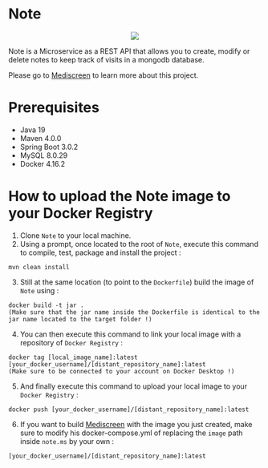 # Note

<p align="center">
  <img src=https://user-images.githubusercontent.com/95872501/224155098-59ee106a-10cd-4189-a830-e957db28003c.png>
</p>

Note is a Microservice as a REST API that allows you to create, modify or delete notes to keep track of visits in a mongodb database.

Please go to [Mediscreen](https://github.com/HashTucE/Mediscreen.git) to learn more about this project.

# Prerequisites
- Java 19
- Maven 4.0.0
- Spring Boot 3.0.2
- MySQL 8.0.29
- Docker 4.16.2

# How to upload the Note image to your Docker Registry

1. Clone `Note` to your local machine.
2. Using a prompt, once located to the root of `Note`, execute this command to compile, test, package and install the project :
  ```
  mvn clean install
  ```
3. Still at the same location (to point to the `Dockerfile`) build the image of `Note` using :
  ```
  docker build -t jar .
  (Make sure that the jar name inside the Dockerfile is identical to the jar name located to the target folder !)
  ```
  
4. You can then execute this command to link your local image with a repository of `Docker Registry` :
  ```
  docker tag [local_image_name]:latest [your_docker_username]/[distant_repository_name]:latest
  (Make sure to be connected to your account on Docker Desktop !)
  ```
5. And finally execute this command to upload your local image to your `Docker Registry` :
  ```
  docker push [your_docker_username]/[distant_repository_name]:latest
  ```
6. If you want to build [Mediscreen](https://github.com/HashTucE/Mediscreen.git) with the image you just created, make sure to modify his docker-compose.yml of replacing the `image` path inside `note.ms` by your own :
  ```
  [your_docker_username]/[distant_repository_name]:latest
  ```
